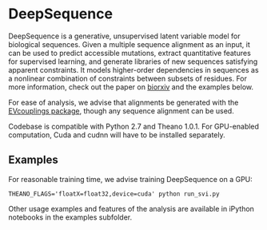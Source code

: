 # DeepSequence
DeepSequence is a generative, unsupervised latent variable model for biological sequences. Given a multiple sequence alignment as an input, it can be used to predict accessible mutations, extract quantitative features for supervised learning, and generate libraries of new sequences satisfying apparent constraints. It models higher-order dependencies in sequences as a nonlinear combination of constraints between subsets of residues. For more information, check out the paper on [biorxiv](https://www.biorxiv.org/content/early/2017/12/18/235655.1) and the examples below.

For ease of analysis, we advise that alignments be generated with the [EVcouplings package](https://github.com/debbiemarkslab/EVcouplings), though any sequence alignment can be used.

Codebase is compatible with Python 2.7 and Theano 1.0.1. For GPU-enabled computation, Cuda and cudnn will have to be installed separately.

## Examples
For reasonable training time, we advise training DeepSequence on a GPU:

    THEANO_FLAGS='floatX=float32,device=cuda' python run_svi.py

Other usage examples and features of the analysis are available in iPython notebooks in the examples subfolder.
